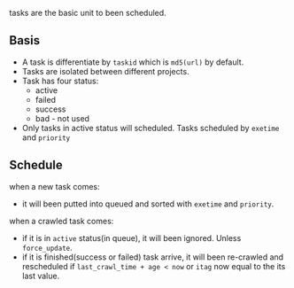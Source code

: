 tasks are the basic unit to been scheduled.

Basis
-----

* A task is differentiate by `taskid` which is `md5(url)` by default.
* Tasks are isolated between different projects.
* Task has four status:
    - active
    - failed
    - success
    - bad - not used
* Only tasks in active status will scheduled. Tasks scheduled by `exetime` and `priority`

Schedule
--------
when a new task comes:
* it will been putted into queued and sorted with `exetime` and `priority`.

when a crawled task comes:
* if it is in `active` status(in queue), it will been ignored. Unless `force_update`.
* if it is finished(success or failed) task arrive, it will been re-crawled and rescheduled if `last_crawl_time + age < now` or `itag` now equal to the its last value.
